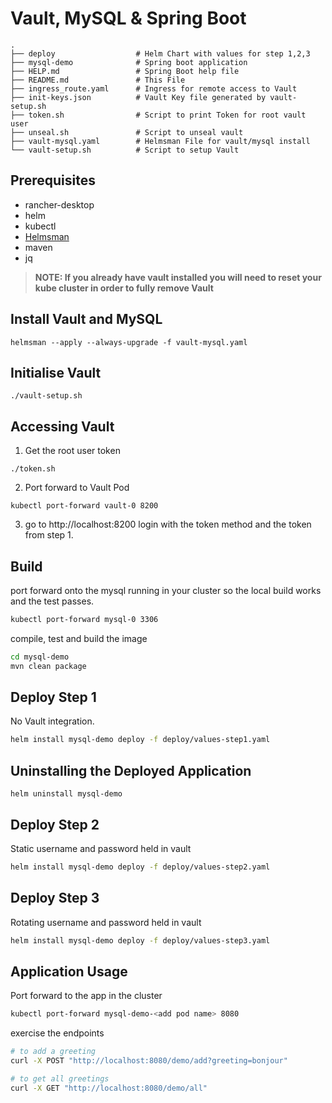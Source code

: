 # Vault, MySQL & Spring Boot

```
.
├── deploy                  # Helm Chart with values for step 1,2,3
├── mysql-demo              # Spring boot application
├── HELP.md                 # Spring Boot help file
├── README.md               # This File
├── ingress_route.yaml      # Ingress for remote access to Vault
├── init-keys.json          # Vault Key file generated by vault-setup.sh
├── token.sh                # Script to print Token for root vault user
├── unseal.sh               # Script to unseal vault 
├── vault-mysql.yaml        # Helmsman File for vault/mysql install
└── vault-setup.sh          # Script to setup Vault
```

## Prerequisites
- rancher-desktop
- helm
- kubectl
- [Helmsman](https://github.com/Praqma/helmsman#install)
- maven
- jq

> **NOTE: If you already have vault installed you will need to reset your kube cluster in order to fully remove Vault**

## Install Vault and MySQL
```shell
helmsman --apply --always-upgrade -f vault-mysql.yaml
```
## Initialise Vault
```shell
./vault-setup.sh
```
## Accessing Vault
1. Get the root user token
```shell
./token.sh
```
2. Port forward to Vault Pod
```shell
kubectl port-forward vault-0 8200
```
3. go to http://localhost:8200
login with the token method and the token from step 1.

## Build
port forward onto the mysql running in your cluster so the local build works and the test passes.
```bash
kubectl port-forward mysql-0 3306
```
compile, test and build the image
```bash
cd mysql-demo
mvn clean package
```
## Deploy Step 1
No Vault integration.
```bash
helm install mysql-demo deploy -f deploy/values-step1.yaml
```
## Uninstalling the Deployed Application
```shell
helm uninstall mysql-demo
```
## Deploy Step 2
Static username and password held in vault
```bash
helm install mysql-demo deploy -f deploy/values-step2.yaml
```
## Deploy Step 3
Rotating username and password held in vault
```bash
helm install mysql-demo deploy -f deploy/values-step3.yaml
```

## Application Usage
Port forward to the app in the cluster
```bash
kubectl port-forward mysql-demo-<add pod name> 8080
```

exercise the endpoints
```bash
# to add a greeting
curl -X POST "http://localhost:8080/demo/add?greeting=bonjour"

# to get all greetings
curl -X GET "http://localhost:8080/demo/all"
```
